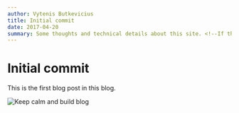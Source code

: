 ```yaml
---
author: Vytenis Butkevicius
title: Initial commit
date: 2017-04-20
summary: Some thoughts and technical details about this site. <!--If this unspecified first paragraph is used from content-->
---
```


# Initial commit

This is the first blog post in this blog.


![Keep calm and build blog](/images/keep-calm-blog.png)
